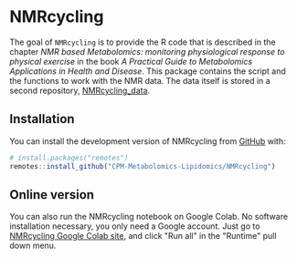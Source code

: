 
<!-- README.md is generated from README.Rmd. Please edit that file -->

# NMRcycling

<!-- badges: start -->
<!-- badges: end -->

The goal of `NMRcycling` is to provide the R code that is described in the chapter *NMR based
Metabolomics: monitoring physiological response to physical exercise* in
the book *A Practical Guide to Metabolomics Applications in Health and Disease*.
This package contains the script and the functions to work with the NMR data. The data itself
is stored in a second repository, [NMRcycling_data](https://github.com/CPM-Metabolomics-Lipidomics/NMRcycling_data).

## Installation

You can install the development version of NMRcycling from
[GitHub](https://github.com/ricoderks/NMRcycling) with:

``` r
# install.packages("remotes")
remotes::install_github("CPM-Metabolomics-Lipidomics/NMRcycling")
```

## Online version

You can also run the NMRcycling notebook on Google Colab. No software
installation necessary, you only need a Google account. Just go to 
[NMRcycling Google Colab site](https://colab.research.google.com/drive/1a71rNVgBCjXN-OeUnPt15IvdPgydXYXz?usp=sharing),
and click "Run all" in the "Runtime" pull down menu.
